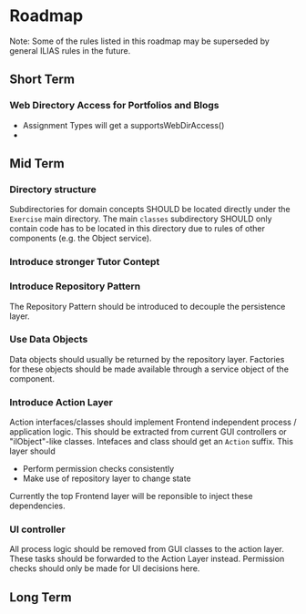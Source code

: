 # Roadmap

Note: Some of the rules listed in this roadmap may be superseded by general ILIAS rules in the future.

## Short Term

### Web Directory Access for Portfolios and Blogs

- Assignment Types will get a supportsWebDirAccess()
- 

## Mid Term

### Directory structure

Subdirectories for domain concepts SHOULD be located directly under the `Exercise` main directory. The main `classes` subdirectory SHOULD only contain code has to be located in this directory due to rules of other components (e.g. the Object service).

### Introduce stronger Tutor Contept

### Introduce Repository Pattern

The Repository Pattern should be introduced to decouple the persistence layer.

### Use Data Objects

Data objects should usually be returned by the repository layer. Factories for these objects should be made available through a service object of the component.

### Introduce Action Layer

Action interfaces/classes should implement Frontend independent process / application logic. This should be extracted from current GUI controllers or "ilObject"-like classes. Intefaces and class should get an `Action` suffix. This layer should

- Perform permission checks consistently
- Make use of repository layer to change state

Currently the top Frontend layer will be reponsible to inject these dependencies.

### UI controller

All process logic should be removed from GUI classes to the action layer. These tasks should be forwarded to the Action Layer instead. Permission checks should only be made for UI decisions here.

## Long Term
